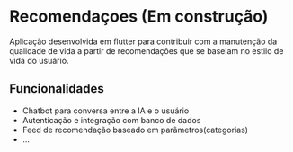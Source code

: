 # Recomendaçoes (Em construção)

Aplicação desenvolvida em flutter para contribuir com a manutenção da qualidade de vida a partir de recomendações que se baseiam no estilo de vida do usuário.

## Funcionalidades
- Chatbot para conversa entre a IA e o usuário
- Autenticação e integração com banco de dados
- Feed de recomendação baseado em parâmetros(categorias)
- ...
